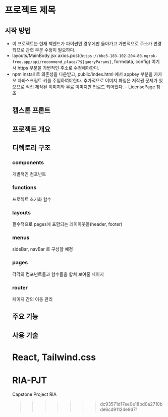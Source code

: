 # 프로젝트 제목 
## 시작 방법 
- 이 프로젝트는 현재 백엔드가 파이썬인 경우에만 돌아가고 가변적으로 주소가 변경되므로 관련 부분 수정이 필요하다.
- layouts/MainBody.jsx axios.post(`https://bbc5-183-102-204-80.ngrok-free.app/api/recommend_place/?${queryParams}`, formdata, config) 여기서 https 부분을 가변적인 주소로 수정해야한다.  
- npm install 로 의존성을 다운받고, public/index.html 에서       
  <script type="text/javascript"          
    src="//dapi.kakao.com/v2/maps/sdk.js?appkey=%REACT_APP_KAKAO_API_KEY%&libraries=services,clusterer,drawing">                 
</script>              
appkey 부분을 카카오 자바스크립트 키를 주입하여야한다.              
추가적으로 이미지 파일은 저작권 문제가 있으므로 직접 제작된 이미지와 무료 이미지만 업로드 되어있다. - LicensePage 참조      


## 캡스톤 프론트

## 프로젝트 개요 

## 디렉토리 구조

### components 
개별적인 컴포넌트

### functions 
프로젝트 초기화 함수

### layouts
필수적으로 pages에 포함되는 레이아웃들(header, footer)

### menus 
sideBar, navBar 로 구성할 예정 

### pages 
각각의 컴포넌트들과 함수들을 합쳐 보여줄 페이지 

### router
페이지 간의 이동 관리

## 주요 기능 

## 사용 기술 
React, Tailwind.css
=======
# RIA-PJT
Capstone Project RIA 
>>>>>>> dc93571d17ee0e18bd0a2710bde6cd91124e9d71
